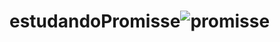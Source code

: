 # estudandoPromisse![promisse](https://user-images.githubusercontent.com/88255146/170168106-9b7f0625-b56a-431d-92f1-2dc8029a655f.jpg)
